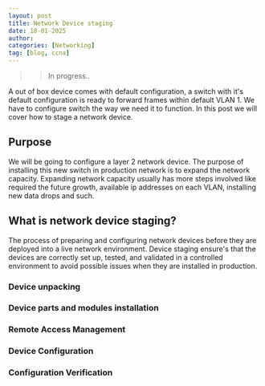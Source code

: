 ```yaml
---
layout: post
title: Network Device staging
date: 18-01-2025
author:
categories: [Networking]
tag: [blog, ccna]
---
```


>> In progress..

A out of box device comes with default configuration, a switch with it's default configuration is ready to forward frames within default VLAN 1. We have to configure switch the way we need it to function. In this post we will cover how to stage a network device.

## Purpose
We will be going to configure a layer 2 network device. The purpose of installing this new switch in production network is to expand the network capacity. Expanding network capacity usually has more steps involved like required the future growth, available ip addresses on each VLAN, installing new data drops and such. 

## What is network device staging?
The process of preparing and configuring network devices before they are deployed into a live network environment. Device staging ensure's that the devices are correctly set up, tested, and validated in a controlled environment to avoid possible issues when they are installed in production.

### Device unpacking
### Device parts and modules installation
### Remote Access Management
### Device Configuration
### Configuration Verification
